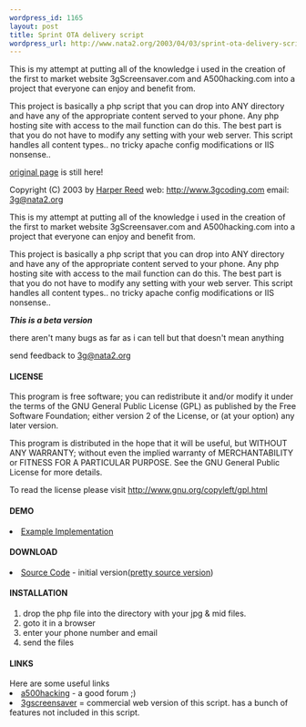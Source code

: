 ```yaml
--- 
wordpress_id: 1165
layout: post
title: Sprint OTA delivery script
wordpress_url: http://www.nata2.org/2003/04/03/sprint-ota-delivery-script/
---
```

This is my attempt at putting all of the knowledge i used in the creation of the first to market website 3gScreensaver.com and A500hacking.com into a project that everyone can enjoy and benefit from.

This project is basically a php script that you can drop into ANY directory and have any of the appropriate content served to your phone. Any php hosting site with access to the mail function can do this.  The best part is that you do not have to modify any setting with your web server. This script handles all content types.. no tricky apache config modifications or IIS nonsense..

<a href="/demon/">original page</a> is still here!

<!--more-->

Copyright (C) 2003 by <a href="http://www.nata2.com">Harper Reed</a>
web: <a href="/">http://www.3gcoding.com</a>
email: <a href="mailto:3g@nata2.org">3g@nata2.org</a>

This is my attempt at putting all of the knowledge i used in the creation of the first to market website 3gScreensaver.com and A500hacking.com into a project that everyone can enjoy and benefit from.

This project is basically a php script that you can drop into ANY directory and have any of the appropriate content served to your phone. Any php hosting site with access to the mail function can do this.  The best part is that you do not have to modify any setting with your web server. This script handles all content types.. no tricky apache config modifications or IIS nonsense..

***This is a beta version***

there aren't many bugs as far as i can tell but that doesn't mean anything

send feedback to <a href="mailto:3g@nata2.org">3g@nata2.org</a>
<h4>LICENSE</h4>
This program is free software; you can redistribute it and/or modify it under the terms of the GNU General Public License (GPL) as published by the Free Software Foundation; either version 2 of the License, or (at your option) any later version.

This program is distributed in the hope that it will be useful, but WITHOUT ANY WARRANTY; without even the implied warranty of MERCHANTABILITY or FITNESS FOR A PARTICULAR PURPOSE.  See the GNU General Public License for more details.

To read the license please visit <a href="http://www.gnu.org/copyleft/gpl.html">http://www.gnu.org/copyleft/gpl.html</a>
<h4>DEMO</h4>
	<li><a href="/demon/example/example.php">Example Implementation</a>
<h4>DOWNLOAD</h4>
</li>
	<li><a href="/demon/demon.php.txt">Source Code</a> - initial version(<a href="/demon/demon.phps">pretty source version</a>)
<h4>INSTALLATION</h4>
<ol>
	<li>drop the php file into the directory with your jpg & mid files.</li>
	<li>goto it in a browser</li>
	<li>enter your phone number and email</li>
	<li>send the files</li>
</ol>
<h4>LINKS</h4>
Here are some useful links</li>
	<li><a href="http://www.a500hacking.com">a500hacking</a> - a good forum ;)</li>
	<li><a href="http://3gscreensaver.com">3gscreensaver</a> = commercial web version of this script. has a bunch of features not included in this script.</li>
